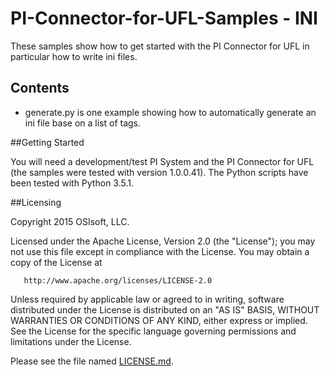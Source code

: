 # PI-Connector-for-UFL-Samples - INI

These samples show how to get started with the PI Connector for UFL in particular how to write ini files.

## Contents

* generate.py is one example showing how to automatically generate an ini file base on a list of tags.

##Getting Started

You will need a development/test PI System and the PI Connector for UFL (the samples were tested with version 1.0.0.41).
The Python scripts have been tested with Python 3.5.1.

##Licensing

Copyright 2015 OSIsoft, LLC.

   Licensed under the Apache License, Version 2.0 (the "License");
   you may not use this file except in compliance with the License.
   You may obtain a copy of the License at

       http://www.apache.org/licenses/LICENSE-2.0

   Unless required by applicable law or agreed to in writing, software
   distributed under the License is distributed on an "AS IS" BASIS,
   WITHOUT WARRANTIES OR CONDITIONS OF ANY KIND, either express or implied.
   See the License for the specific language governing permissions and
   limitations under the License.
   
Please see the file named [LICENSE.md](LICENSE.md).

